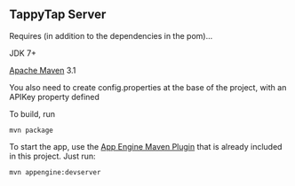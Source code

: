 ## TappyTap Server

Requires (in addition to the dependencies in the pom)...

JDK 7+

[Apache Maven](http://maven.apache.org) 3.1

You also need to create config.properties at the base of the project, with an APIKey property defined

To build, run

    mvn package

To start the app, use the [App Engine Maven Plugin](http://code.google.com/p/appengine-maven-plugin/) that is already included in this project.  Just run:

    mvn appengine:devserver
